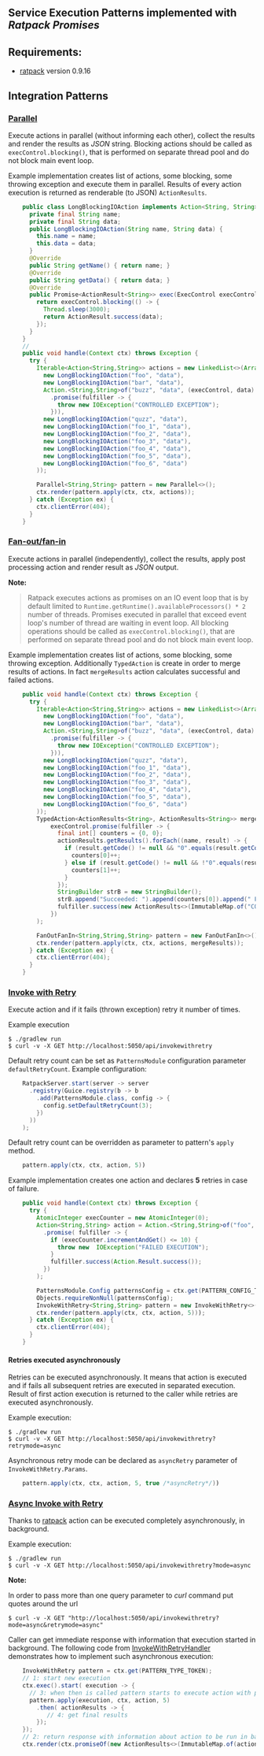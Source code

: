 Service Execution Patterns implemented with *Ratpack Promises*
-----------------------------

## Requirements:

* [ratpack](http://ratpack.io) version 0.9.16

## Integration Patterns

### [Parallel](https://github.com/zedar/ratpack-modules/blob/master/ratpack-sep/src/main/java/ratpack/sep/exec/Parallel.java)
Execute actions in parallel (without informing each other), collect the results and render the results as *JSON* string.
Blocking actions should be called as ```execControl.blocking()```, that is performed on separate thread pool and do not
block main event loop.

Example implementation creates list of actions, some blocking, some throwing exception and execute them in parallel.
Results of every action execution is returned as renderable (to JSON) ```ActionResults```.

````java
    public class LongBlockingIOAction implements Action<String, String> {
      private final String name;
      private final String data;
      public LongBlockingIOAction(String name, String data) {
        this.name = name;
        this.data = data;
      }
      @Override
      public String getName() { return name; }
      @Override
      public String getData() { return data; }
      @Override
      public Promise<ActionResult<String>> exec(ExecControl execControl) throws Exception {
        return execControl.blocking(() -> {
          Thread.sleep(3000);
          return ActionResult.success(data);
        });
      }
    }
    //
    public void handle(Context ctx) throws Exception {
      try {
        Iterable<Action<String,String>> actions = new LinkedList<>(Arrays.asList(
          new LongBlockingIOAction("foo", "data"),
          new LongBlockingIOAction("bar", "data"),
          Action.<String,String>of("buzz", "data", (execControl, data) -> execControl
            .promise(fulfiller -> {
              throw new IOException("CONTROLLED EXCEPTION");
            })),
          new LongBlockingIOAction("quzz", "data"),
          new LongBlockingIOAction("foo_1", "data"),
          new LongBlockingIOAction("foo_2", "data"),
          new LongBlockingIOAction("foo_3", "data"),
          new LongBlockingIOAction("foo_4", "data"),
          new LongBlockingIOAction("foo_5", "data"),
          new LongBlockingIOAction("foo_6", "data")
        ));

        Parallel<String,String> pattern = new Parallel<>();
        ctx.render(pattern.apply(ctx, ctx, actions));
      } catch (Exception ex) {
        ctx.clientError(404);
      }
    }
````

### [Fan-out/fan-in](https://github.com/zedar/ratpack-modules/blob/master/ratpack-sep/src/main/java/ratpack/sep/exec/FanOutFanIn.java)

Execute actions in parallel (independently), collect the results, apply post processing action and render result as *JSON* output.

**Note:**

> Ratpack executes actions as promises on an IO event loop that is by default limited to ```Runtime.getRuntime().availableProcessors() * 2```
number of threads. Promises executed in parallel that exceed event loop's number of thread are waiting in event loop.
All blocking operations should be called as ```execControl.blocking()```, that are performed on separate thread pool and do not block
main event loop.

Example implementation creates list of actions, some blocking, some throwing exception. Additionally ```TypedAction```
is create in order to merge results of actions. In fact ```mergeResults``` action calculates successful and failed actions.

````java
    public void handle(Context ctx) throws Exception {
      try {
        Iterable<Action<String,String>> actions = new LinkedList<>(Arrays.asList(
          new LongBlockingIOAction("foo", "data"),
          new LongBlockingIOAction("bar", "data"),
          Action.<String,String>of("buzz", "data", (execControl, data) -> execControl
            .promise(fulfiller -> {
              throw new IOException("CONTROLLED EXCEPTION");
            })),
          new LongBlockingIOAction("quzz", "data"),
          new LongBlockingIOAction("foo_1", "data"),
          new LongBlockingIOAction("foo_2", "data"),
          new LongBlockingIOAction("foo_3", "data"),
          new LongBlockingIOAction("foo_4", "data"),
          new LongBlockingIOAction("foo_5", "data"),
          new LongBlockingIOAction("foo_6", "data")
        ));
        TypedAction<ActionResults<String>, ActionResults<String>> mergeResults = TypedAction.of("merge", (execControl, actionResults) ->
            execControl.promise(fulfiller -> {
              final int[] counters = {0, 0};
              actionResults.getResults().forEach((name, result) -> {
                if (result.getCode() != null && "0".equals(result.getCode())) {
                  counters[0]++;
                } else if (result.getCode() != null && !"0".equals(result.getCode())) {
                  counters[1]++;
                }
              });
              StringBuilder strB = new StringBuilder();
              strB.append("Succeeded: ").append(counters[0]).append(" Failed: ").append(counters[1]);
              fulfiller.success(new ActionResults<>(ImmutableMap.of("COUNTED", ActionResult.error("0", strB.toString()))));
            })
        );

        FanOutFanIn<String,String,String> pattern = new FanOutFanIn<>();
        ctx.render(pattern.apply(ctx, ctx, actions, mergeResults));
      } catch (Exception ex) {
        ctx.clientError(404);
      }
    }
````

### [Invoke with Retry](https://github.com/zedar/ratpack-modules/blob/master/ratpack-sep/src/main/java/ratpack/sep/exec/InvokeWithRetry.java)
Execute action and if it fails (thrown exception) retry it number of times.

Example execution

    $ ./gradlew run
    $ curl -v -X GET http://localhost:5050/api/invokewithretry

Default retry count can be set as ```PatternsModule``` configuration parameter ```defaultRetryCount```. Example configuration:

````java
    RatpackServer.start(server -> server
      .registry(Guice.registry(b -> b
        .add(PatternsModule.class, config -> {
          config.setDefaultRetryCount(3);
        })
      ))
    );
````

Default retry count can be overridden as parameter to pattern's ```apply``` method.

````java
    pattern.apply(ctx, ctx, action, 5))
````

Example implementation creates one action and declares **5** retries in case of failure.

````java
    public void handle(Context ctx) throws Exception {
      try {
        AtomicInteger execCounter = new AtomicInteger(0);
        Action<String,String> action = Action.<String,String>of("foo", null, (execControl, data) -> execControl
          .promise( fulfiller -> {
            if (execCounter.incrementAndGet() <= 10) {
              throw new  IOException("FAILED EXECUTION");
            }
            fulfiller.success(Action.Result.success());
          })
        );

        PatternsModule.Config patternsConfig = ctx.get(PATTERN_CONFIG_TYPE_TOKEN);
        Objects.requireNonNull(patternsConfig);
        InvokeWithRetry<String,String> pattern = new InvokeWithRetry<>(patternsConfig.getDefaultRetryCount());
        ctx.render(pattern.apply(ctx, ctx, action, 5)));
      } catch (Exception ex) {
        ctx.clientError(404);
      }
    }
````

#### Retries executed asynchronously
Retries can be executed asynchronously. It means that action is executed and if fails all subsequent retries are executed
in separated execution. Result of first action execution is returned to the caller while retries are executed asynchronously.

Example execution:

    $ ./gradlew run
    $ curl -v -X GET http://localhost:5050/api/invokewithretry?retrymode=async

Asynchronous retry mode can be declared as ```asyncRetry``` parameter of ```InvokeWithRetry.Params```.

````java
    pattern.apply(ctx, ctx, action, 5, true /*asyncRetry*/))
````

### [Async Invoke with Retry](https://github.com/zedar/ratpack-modules/blob/master/ratpack-sep/src/main/java/r/p/handling/internal/InvokeWithRetryHandler.java#L67)
Thanks to [ratpack](http://ratpack.io) action can be executed completely asynchronously, in background.

Example execution:

    $ ./gradlew run
    $ curl -v -X GET http://localhost:5050/api/invokewithretry?mode=async

**Note:**

In order to pass more than one query parameter to *curl* command put quotes around the url

    $ curl -v -X GET "http://localhost:5050/api/invokewithretry?mode=async&retrymode=async"

Caller can get immediate response with information that execution started in background.
The following code from [InvokeWithRetryHandler](https://github.com/zedar/ratpack-modules/blob/master/ratpack-sep/src/main/java/r/p/handling/internal/InvokeWithRetryHandler.java#L67) demonstrates how to implement such asynchronous execution:

````java
    InvokeWithRetry pattern = ctx.get(PATTERN_TYPE_TOKEN);
    // 1: start new execution
    ctx.exec().start( execution -> {
      // 3: when then is called pattern starts to execute action with potential retries
      pattern.apply(execution, ctx, action, 5)
        .then( actionResults -> {
           // 4: get final results
        });
    });
    // 2: return response with information about action to be run in background
    ctx.render(ctx.promiseOf(new ActionResults<>(ImmutableMap.of(action.getName(), ActionResult.success("EXECUTING IN BACKGROUND")))))
````
